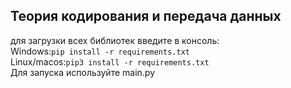 Теория кодирования и передача данных
---
для загрузки всех библиотек введите в консоль:  
Windows:`pip install -r requirements.txt`  
Linux/macos:`pip3 install -r requirements.txt`  
Для запуска используйте main.py
